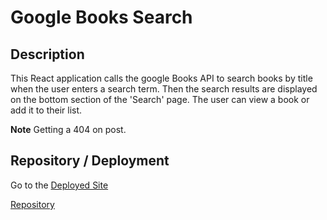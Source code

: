 # Google Books Search

## Description
This React application calls the google Books API to search books by title when the user enters a search term. Then the search results are displayed on the bottom section of the 'Search' page. The user can view a book or add it to their list.

**Note** Getting a 404 on post.

## Repository / Deployment

Go to the [Deployed Site](https://salty-meadow-15294.herokuapp.com)

[Repository](https://www.github.com/awpdev/Google-Books-Search)